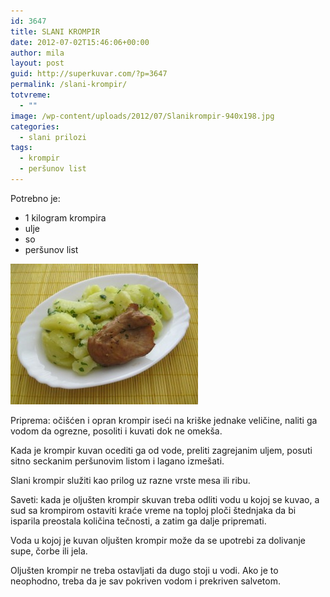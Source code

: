 ```yaml
---
id: 3647
title: SLANI KROMPIR
date: 2012-07-02T15:46:06+00:00
author: mila
layout: post
guid: http://superkuvar.com/?p=3647
permalink: /slani-krompir/
totvreme:
  - ""
image: /wp-content/uploads/2012/07/Slanikrompir-940x198.jpg
categories:
  - slani prilozi
tags:
  - krompir
  - peršunov list
---
```

Potrebno je:

  * 1 kilogram krompira
  * ulje
  * so
  * peršunov list

<img class="alignnone size-medium wp-image-3648" title="Slanikrompir" src="/wp-content/uploads/2012/07/Slanikrompir-e1341243864452-300x225.jpg" alt="" width="300" height="225" /> 

Priprema: očišćen i opran krompir iseći na kriške jednake veličine, naliti ga vodom da ogrezne, posoliti i kuvati dok ne omekša.

Kada je krompir kuvan ocediti ga od vode, preliti zagrejanim uljem, posuti sitno seckanim peršunovim listom i lagano izmešati.

Slani krompir služiti kao prilog uz razne vrste mesa ili ribu.

Saveti: kada je oljušten krompir skuvan treba odliti vodu u kojoj se kuvao, a sud sa krompirom ostaviti kraće vreme na toploj ploči štednjaka da bi isparila preostala količina tečnosti, a zatim ga dalje pripremati.

Voda u kojoj je kuvan oljušten krompir može da se upotrebi za dolivanje supe, čorbe ili jela.

Oljušten krompir ne treba ostavljati da dugo stoji u vodi. Ako je to neophodno, treba da je sav pokriven vodom i prekriven salvetom.

&nbsp;